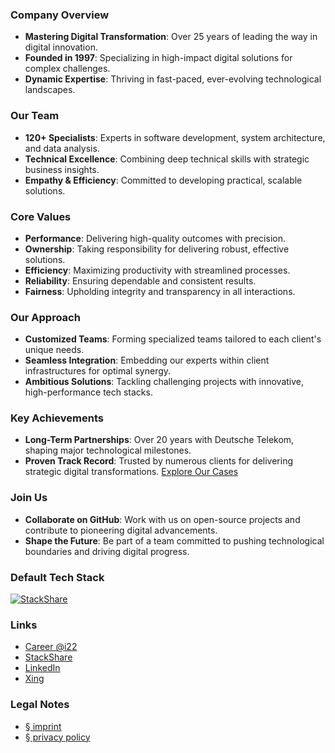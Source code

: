 ### Company Overview
- **Mastering Digital Transformation**: Over 25 years of leading the way in digital innovation.
- **Founded in 1997**: Specializing in high-impact digital solutions for complex challenges.
- **Dynamic Expertise**: Thriving in fast-paced, ever-evolving technological landscapes.
### Our Team
- **120+ Specialists**: Experts in software development, system architecture, and data analysis.
- **Technical Excellence**: Combining deep technical skills with strategic business insights.
- **Empathy & Efficiency**: Committed to developing practical, scalable solutions.
### Core Values
- **Performance**: Delivering high-quality outcomes with precision.
- **Ownership**: Taking responsibility for delivering robust, effective solutions.
- **Efficiency**: Maximizing productivity with streamlined processes.
- **Reliability**: Ensuring dependable and consistent results.
- **Fairness**: Upholding integrity and transparency in all interactions.
### Our Approach
- **Customized Teams**: Forming specialized teams tailored to each client's unique needs.
- **Seamless Integration**: Embedding our experts within client infrastructures for optimal synergy.
- **Ambitious Solutions**: Tackling challenging projects with innovative, high-performance tech stacks.

### Key Achievements
- **Long-Term Partnerships**: Over 20 years with Deutsche Telekom, shaping major technological milestones.
- **Proven Track Record**: Trusted by numerous clients for delivering strategic digital transformations. [Explore Our Cases](https://www.i22.de/cases)
### Join Us
- **Collaborate on GitHub**: Work with us on open-source projects and contribute to pioneering digital advancements.
- **Shape the Future**: Be part of a team committed to pushing technological boundaries and driving digital progress.
### Default Tech Stack
[![StackShare](http://img.shields.io/badge/tech-stack-0690fa.svg?style=flat)](https://stackshare.io/i22/default-tech-stack)
### Links
- [Career @i22](https://www.i22.de/karriere/)
- [StackShare](https://stackshare.io/companies/i22)
- [LinkedIn](https://www.linkedin.com/company/i22-digitalagentur)
- [Xing](https://www.xing.com/pages/i22-digital)
### Legal Notes
- [§ imprint](https://www.i22.de/impressum/)
- [§ privacy policy](https://www.i22.de/datenschutz/#datenschutzhinweise-f%C3%BCr-die-pr%C3%A4senzen-in-sozialen-medien)
